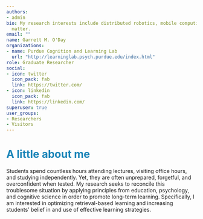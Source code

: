 ```yaml
---
authors:
- admin
bio: My research interests include distributed robotics, mobile computing and programmable
  matter.
email: ""
name: Garrett M. O'Day
organizations:
- name: Purdue Cognition and Learning Lab
  url: "http://learninglab.psych.purdue.edu/index.html"
role: Graduate Researcher
social:
- icon: twitter
  icon_pack: fab
  link: https://twitter.com/
- icon: linkedin
  icon_pack: fab
  link: https://linkedin.com/  
superuser: true
user_groups:
- Researchers
- Visitors
---
```


# <span style="color:#1b85b8"> A little about me </span>
Students spend countless hours attending lectures, visiting office hours, and studying independently. Yet, they are often unprepared, forgetful, and overconfident when tested. My research seeks to reconcile this troublesome situation by applying principles from education, psychology, and cognitive science in order to promote long-term learning. Specifically, I am interested in optimizing retrieval-based learning and increasing students’ belief in and use of effective learning strategies.
